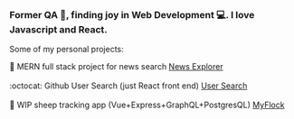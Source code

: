 ### Former QA :bug:, finding joy in Web Development :computer:. I love Javascript and React.

Some of my personal projects: 

:newspaper: MERN full stack project for news search <a href="https://explorenews.herokuapp.com/" target="_blank">News Explorer<a> <br> <br>
:octocat: Github User Search (just React front end) <a href="https://git-user-search-vk.herokuapp.com/" target="_blank">User Search<a> <br> <br>
:sheep: WIP sheep tracking app (Vue+Express+GraphQL+PostgresQL)  <a href="https://sheep-front-end.herokuapp.com/" target="_blank">MyFlock<a><br> <br>



<!--
**kavunveronika/kavunveronika** is a ✨ _special_ ✨ repository because its `README.md` (this file) appears on your GitHub profile.

Here are some ideas to get you started:

- 🔭 I’m currently working on ...
- 🌱 I’m currently learning ...
- 👯 I’m looking to collaborate on ...
- 🤔 I’m looking for help with ...
- 💬 Ask me about ...
- 📫 How to reach me: ...
- 😄 Pronouns: ...
- ⚡ Fun fact: ...
-->
